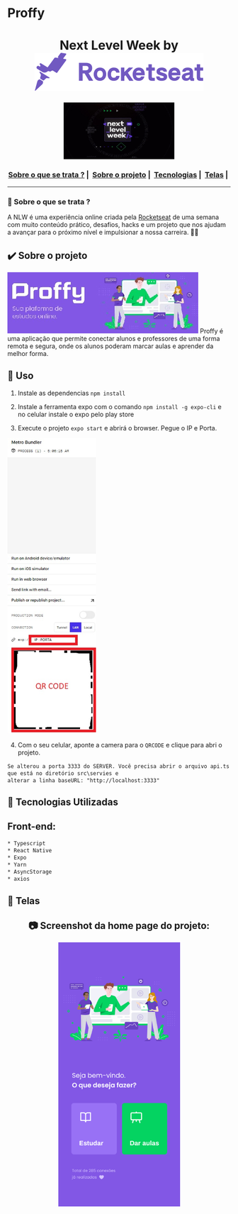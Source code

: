 # Proffy
<h1 align="center">
    Next Level Week by  <img src="https://github.com/trainningjava/Proffy/raw/master/public/assets/img/rocketseat.svg">
</h1>
  
<p align="center">
  <img width="250" src="https://github.com/trainningjava/Proffy/raw/master/public/assets/img/NLW2.jpg">
</p>

<h3 align="center">
  <a href="#information_source-sobre-o-que-se-trata">Sobre o que se trata ?</a>&nbsp;|&nbsp;
  <a href="#heavy_check_mark-sobre-o-projeto">Sobre o projeto</a>&nbsp;|&nbsp;
  <a href="#rocket-tecnologias-utilizadas">Tecnologias</a>&nbsp;|&nbsp;
  <a href="#iphone-telas">Telas</a>&nbsp;|&nbsp;
</h3>

_________

### 🤔 Sobre o que se trata ? 
A NLW é uma experiência online criada pela <a href="https://rocketseat.com.br/">Rocketseat</a> de uma semana com muito conteúdo prático, desafios, hacks e um projeto que nos ajudam a avançar para o próximo nível e impulsionar a nossa carreira. 🤩🤩
  
## :heavy_check_mark: Sobre o projeto
<img src="https://github.com/trainningjava/Proffy/raw/master/public/assets/img/Logo.jpg">
Proffy é uma aplicação que permite conectar alunos e professores de uma forma remota e segura, onde os alunos poderam marcar aulas e aprender da melhor forma.

## :seedling: Uso

1. Instale as dependencias `npm install`

2. Instale a ferramenta expo com o comando `npm install -g expo-cli` e no celular instale o expo pelo play store

3. Execute o projeto `expo start` e abrirá o browser. Pegue o IP e Porta.

<img width="200" src="https://github.com/trainningjava/Proffy/blob/master/public/assets/img/expo.jpg">

4. Com o seu celular, aponte a camera para o `QRCODE` e clique para abri o projeto.

```obs
Se alterou a porta 3333 do SERVER. Você precisa abrir o arquivo api.ts que está no diretório src\servies e 
alterar a linha baseURL: "http://localhost:3333"
```

## :rocket: Tecnologias Utilizadas 

## Front-end:

```frond-end
* Typescript
* React Native
* Expo
* Yarn 
* AsyncStorage
* axios
```
## :iphone: Telas 
<h2 align="center"> 📷 Screenshot da home page do projeto: </h2>
<p align="center">
<img width="275" src="https://github.com/trainningjava/Proffy/blob/master/public/assets/img/Mobile.png">
</p>
